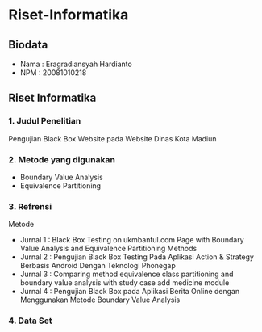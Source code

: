 # Riset-Informatika

## Biodata
- Nama   : Eragradiansyah Hardianto
- NPM    : 20081010218

## Riset Informatika

### 1. Judul Penelitian
Pengujian Black Box Website pada Website Dinas Kota Madiun

### 2. Metode yang digunakan
- Boundary Value Analysis
- Equivalence Partitioning

### 3. Refrensi
Metode
- Jurnal 1 : Black Box Testing on ukmbantul.com Page with Boundary Value Analysis and Equivalence Partitioning Methods
- Jurnal 2 : Pengujian Black Box Testing Pada Aplikasi Action & Strategy Berbasis Android Dengan Teknologi Phonegap
- Jurnal 3 : Comparing method equivalence class partitioning and boundary value analysis with study case add medicine module
- Jurnal 4 : Pengujian Black Box pada Aplikasi Berita Online dengan Menggunakan Metode Boundary Value Analysis

### 4. Data Set
